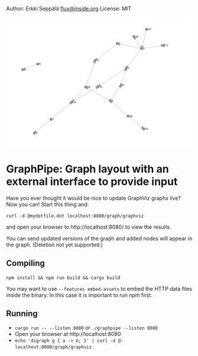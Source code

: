 Author: Erkki Seppälä <flux@inside.org>
License: MIT

![screenshot](doc/screenshot.png)

# GraphPipe: Graph layout with an external interface to provide input

Have you ever thought it would be nice to update GraphViz graphs live? Now you can! Start this thing and:

```
curl -d @mydotfile.dot localhost:8080/graph/graphviz
```

and open your browser to http://localhost:8080/ to view the results.

You can send updated versions of the graph and added nodes will appear
in the graph. (Deletion not yet supported.)

## Compiling

```
npm install && npm run build && cargo build
```

You may want to use `--features embed-assets` to embed the HTTP data
files inside the binary. In this case it is important to run npm first.

## Running

- `cargo run -- --listen 8080` or `./graphpipe --listen 8080`
- Open your browser at http://localhost:8080
- `echo 'digraph g { a -> b; }' | curl -d @- localhost:8080/graph/graphviz`
